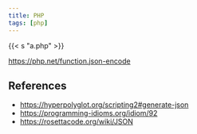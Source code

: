 ```yaml
---
title: PHP
tags: [php]
---
```


{{< s "a.php" >}}

<https://php.net/function.json-encode>

## References

- <https://hyperpolyglot.org/scripting2#generate-json>
- <https://programming-idioms.org/idiom/92>
- <https://rosettacode.org/wiki/JSON>
